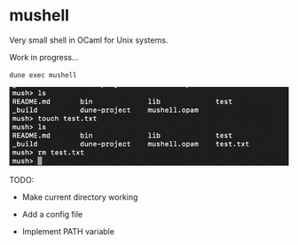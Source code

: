# mushell

Very small shell in OCaml for Unix systems.

Work in progress...

`dune exec mushell`

[![mushell](img/mushell.png)]()

TODO:
- Make current directory working

- Add a config file

- Implement PATH variable

